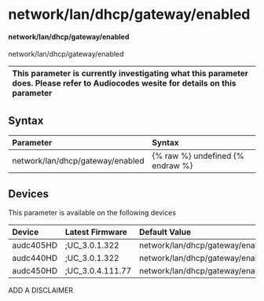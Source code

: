 ﻿---
description: network/lan/dhcp/gateway/enabled
search:
    keywords: ['network','lan','dhcp','gateway','enabled']
---

# network/lan/dhcp/gateway/enabled

#### network/lan/dhcp/gateway/enabled

network/lan/dhcp/gateway/enabled


| This parameter is currently investigating what this parameter does. Please refer to Audiocodes wesite for details on this parameter | 
| :--- |

## Syntax
| Parameter | Syntax |
| :--- | :--- |
|network/lan/dhcp/gateway/enabled | {% raw %} undefined {% endraw %}|

## Devices
This parameter is available on the following devices

| Device | Latest Firmware | Default Value |
|:---|:---|:---|
| audc405HD | ;UC_3.0.1.322 | network/lan/dhcp/gateway/enabled=1 
| audc440HD | ;UC_3.0.1.322 | network/lan/dhcp/gateway/enabled=1 
| audc450HD | ;UC_3.0.4.111.77 | network/lan/dhcp/gateway/enabled=1 

ADD A DISCLAIMER
